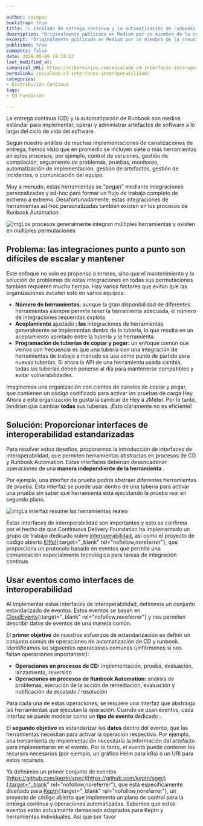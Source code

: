 ```yaml
---

author: rosepac
bootstrap: true
title: "▷ Escalado de entrega continua y la automatización de runbooks a través de las interfaces de interoperabilidad de las herramientas"
description: "Originalmente publicado en Medium por un miembro de la comunidad, Andreas Grimmer Continuous Delivery (CD) y Runbook Automation son medios estándar para implementar, operar y administrar artefactos de software a lo largo del ciclo de vida del software ..."
excerpt: "Originalmente publicado en Medium por un miembro de la comunidad, Andreas Grimmer Continuous Delivery (CD) y Runbook Automation son medios estándar para implementar, operar y administrar artefactos de software a lo largo del ciclo de vida del software ..."
published: true
comments: false
date: 2020-05-09 19:10:12
last_modified_at: 
canonical_URL: https://ciberninjas.com/escalado-cd-interfaces-interoperabilidad/
permalink: /escalado-cd-interfaces-interoperabilidad/
categories:
- Distribución Continua
tags:
- CD Fundación

---
```


La entrega continua (CD) y la automatización de Runbook son medios estándar para implementar, operar y administrar artefactos de software a lo largo del ciclo de vida del software.

Según nuestro análisis de muchas implementaciones de canalizaciones de entrega, hemos visto que en promedio se incluyen siete o más herramientas en estos procesos, por ejemplo, control de versiones, gestión de compilación, seguimiento de problemas, pruebas, monitoreo, automatización de implementación, gestión de artefactos, gestión de incidentes, o comunicación del equipo.

Muy a menudo, estas herramientas se "pegan" mediante integraciones personalizadas y ad-hoc para formar un flujo de trabajo completo de extremo a extremo. Desafortunadamente, estas integraciones de herramientas ad-hoc personalizadas también existen en los procesos de Runbook Automation.

![img](https://cd.foundation/wp-content/uploads/sites/78/2020/04/1_H4hywi0L-tle_CbcQa2X8A.png)Los procesos generalmente integran múltiples herramientas y existen en múltiples permutaciones

## **Problema: las integraciones punto a punto son difíciles de escalar y mantener**

Este enfoque no solo es propenso a errores, sino que el mantenimiento y la solución de problemas de estas integraciones en todas sus permutaciones también requieren mucho tiempo. Hay varios factores que evitan que las organizaciones escalen esto en varios equipos:

- **Número de herramientas:** aunque la gran disponibilidad de diferentes herramientas siempre permite tener la herramienta adecuada, el número de integraciones requeridas explota.
- **Acoplamiento** ajustado **: las** integraciones de herramientas generalmente se implementan dentro de la tubería, lo que resulta en un acoplamiento apretado entre la tubería y la herramienta.
- **Programación de tuberías de copiar y pegar:** un enfoque común que vemos con frecuencia es que una tubería con una integración de herramientas de trabajo a menudo se usa como punto de partida para nuevas tuberías. Si ahora la API de una herramienta usada cambia, todas las tuberías deben ponerse al día para mantenerse compatibles y evitar vulnerabilidades.

Imaginemos una organización con cientos de canales de copiar y pegar, que contienen un código codificado para activar las pruebas de carga Hey. Ahora a esta organización le gustaría cambiar de Hey a JMeter. Por lo tanto, tendrían que cambiar **todas** sus tuberías. ¡Esto claramente no es eficiente!

## **Solución: Proporcionar interfaces de interoperabilidad estandarizadas**

Para resolver estos desafíos, proponemos la introducción de interfaces de interoperabilidad, que permiten herramientas abstractas en procesos de CD y Runbook Automation. Estas interfaces deberían desencadenar operaciones de una **manera independiente de la herramienta** .

Por ejemplo, una interfaz de prueba podría abstraer diferentes herramientas de prueba. Esta interfaz se puede usar dentro de una tubería para activar una prueba sin saber qué herramienta está ejecutando la prueba real en segundo plano.

![img](https://cd.foundation/wp-content/uploads/sites/78/2020/04/1_WtBsJ-nD33_R2o5Xjrlc6w.png)La interfaz resume las herramientas reales

Estas interfaces de interoperabilidad son importantes y esto se confirma por el hecho de que Continuous Delivery Foundation ha implementado un grupo de trabajo dedicado sobre [interoperabilidad](/que-es-la-interoperabilidad-en-la-distribucion-continua/), así como el proyecto de código abierto [Eiffel](https://eiffel-community.github.io/){:target="_blank" rel="nofollow,noreferrer"}, que proporciona un protocolo basado en eventos que permite una comunicación especialmente tecnológica para tareas de integración continua.

## **Usar eventos como interfaces de interoperabilidad**

Al implementar estas interfaces de interoperabilidad, definimos un conjunto estandarizado de eventos. Estos eventos se basan en [CloudEvents](https://cloudevents.io/){:target="_blank" rel="nofollow,noreferrer"} y nos permiten describir datos de eventos de una manera común.

El **primer objetivo** de nuestros esfuerzos de estandarización es definir un conjunto común de operaciones de automatización de CD y runbook. Identificamos las siguientes operaciones comunes (¡infórmenos si nos faltan operaciones importantes!):

- **Operaciones en procesos de CD:** implementación, prueba, evaluación, lanzamiento, reversión
- **Operaciones en procesos de Runbook Automation:** análisis de problemas, ejecución de la acción de remediación, evaluación y notificación de escalado / resolución

Para cada una de estas operaciones, se requiere una interfaz que abstraiga las herramientas que ejecutan la operación. Cuando se usan eventos, cada interfaz se puede modelar como un **tipo de evento** dedicado **.**

El **segundo objetivo** es estandarizar los **datos** dentro del evento, que las herramientas necesitan para activar la operación respectiva. Por ejemplo, una herramienta de implementación necesitaría la información del artefacto para implementarse en el evento. Por lo tanto, el evento puede contener los recursos necesarios (por ejemplo, un gráfico Helm para k8s) o un URI para estos recursos.

Ya definimos un primer conjunto de eventos [https://github.com/keptn/spec](https://github.com/keptn/spec){:target="_blank" rel="nofollow,noreferrer"}, que está específicamente diseñado para [Keptn](https://keptn.sh/){:target="_blank" rel="nofollow,noreferrer"}, un proyecto de código abierto que implementa un plano de control para la entrega continua y operaciones automatizadas. Sabemos que estos eventos están actualmente demasiado adaptados para Keptn y herramientas individuales. Así que por favor
